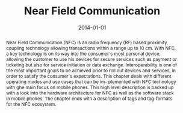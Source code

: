 ---
abstract: Near Field Communication (NFC) is an radio frequency (RF) based proximity
  coupling technology allowing transactions within a range up to 10 cm. With NFC,
  a key technology is on its way into the consumer´s most personal device, allowing
  the customer to use his devices for secure services such as payment or ticketing
  but also for service initiation or data exchange. Interoperability is one of the
  most important goals to be achieved prior to roll out devices and services, in order
  to satisfy the consumer´s expectations. This chapter deals with different operating
  modes and use cases that can be im- plemented with NFC technology with ghe main
  focus on mobile phones. This high level description is backed up with a look into
  the hardware architecture for NFC as well as the software stack in mobile phones.
  The chapter ends with a description of tags and tag-formats for the NFC ecosystem.
authors:
- Gerald Madlmayr
- Christian Kantner
- Thomas Grechenig
date: '2014-01-01'
featured: false
links:
- name: Publik
  url: https://publik.tuwien.ac.at/showentry.php?ID=235998&lang=2
publication: 'in: "Secure Smart Embedded Devices, Platforms and Applications", K.
  Markantonakis, K. Mayes (Hrg.); Springer Science+Business Media, New York, NY, USA,
  2014, ISBN: 978-1-4614-7914-7, S. 351 - 367'
publication_types:
- '6'
publishDate: '2014-01-01'
title: Near Field Communication
url_pdf: ''
---
